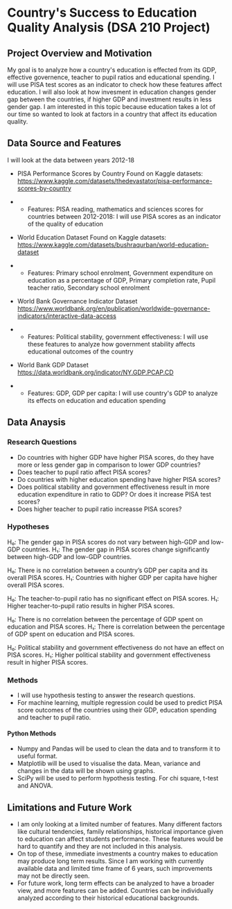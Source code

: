 # Country's Success to Education Quality Analysis (DSA 210 Project)

## Project Overview and Motivation
My goal is to analyze how a country's education is effected from its GDP, effective governence, teacher to pupil ratios and educational spending. I will use PISA test scores as an indicator to check how these features affect education. I will also look at how invesment in education changes gender gap between the countries, if higher GDP and investment results in less gender gap. I am interested in this topic because education takes a lot of our time so wanted to look at factors in a country that affect its education quality.


## Data Source and Features 

I will look at the data between years 2012-18
- PISA Performance Scores by Country
Found on Kaggle datasets: https://www.kaggle.com/datasets/thedevastator/pisa-performance-scores-by-country
- * Features: PISA reading, mathematics and sciences scores for countries between 2012-2018: I will use PISA scores as an indicator of the quality of education

- World Education Dataset
Found on Kaggle datasets: https://www.kaggle.com/datasets/bushraqurban/world-education-dataset
- * Features: Primary school enrolment, Government expenditure on education as a percentage of GDP, Primary completion rate, Pupil teacher ratio, Secondary school enrolment

- World Bank Governance Indicator Dataset
https://www.worldbank.org/en/publication/worldwide-governance-indicators/interactive-data-access
- * Features: Political stability, government effectiveness: I will use these features to analyze how government stability affects educational outcomes of the country

- World Bank GDP Dataset
https://data.worldbank.org/indicator/NY.GDP.PCAP.CD
- * Features: GDP, GDP per capita: I will use country's GDP to analyze its effects on education and education spending

## Data Anaysis
### Research Questions
- Do countries with higher GDP have higher PISA scores, do they have more or less gender gap in comparison to lower GDP countries?
- Does teacher to pupil ratio affect PISA scores?
- Do countries with higher education spending have higher PISA scores?
- Does political stability and government effectiveness result in more education expenditure in ratio to GDP? Or does it increase PISA test scores?
- Does higher teacher to pupil ratio increasse PISA scores?

### Hypotheses 
H₀: The gender gap in PISA scores do not vary between high-GDP and low-GDP countries.
H₁: The gender gap in PISA scores change significantly between high-GDP and low-GDP countries.

H₀: There is no correlation between a country’s GDP per capita and its overall PISA scores.
H₁: Countries with higher GDP per capita have higher overall PISA scores.

H₀: The teacher-to-pupil ratio has no significant effect on PISA scores.
H₁: Higher teacher-to-pupil ratio results in higher PISA scores.

H₀: There is no correlation between the percentage of GDP spent on education and PISA scores.
H₁: There is correlation between the percentage of GDP spent on education and PISA scores.

H₀: Political stability and government effectiveness do not have an effect on PISA scores.
H₁: Higher political stability and government effectiveness result in higher PISA scores.


### Methods 
- I will use hypothesis testing to answer the research questions.
- For machine learning, multiple regression could be used to predict PISA score outcomes of the countries using their GDP, education spending and teacher to pupil ratio. 

#### Python Methods
- Numpy and Pandas will be used to clean the data and to transform it to useful format.
- Matplotlib will be used to visualise the data. Mean, variance and changes in the data will be shown using graphs.
- SciPy will be used to perform hypothesis testing. For chi square, t-test and ANOVA. 

## Limitations and Future Work

- I am only looking at a limited number of features. Many different factors like cultural tendencies, family relationships, historical importance given to education can affect students performance. These features would be hard to quantify and they are not included in this analysis.
- On top of these, immediate investments a country makes to education may produce long term results. Since I am working with currently available data and limited time frame of 6 years, such improvements may not be directly seen.
- For future work, long term effects can be analyzed to have a broader view, and more features can be added. Countries can be individually analyzed according to their historical educational backgrounds.




